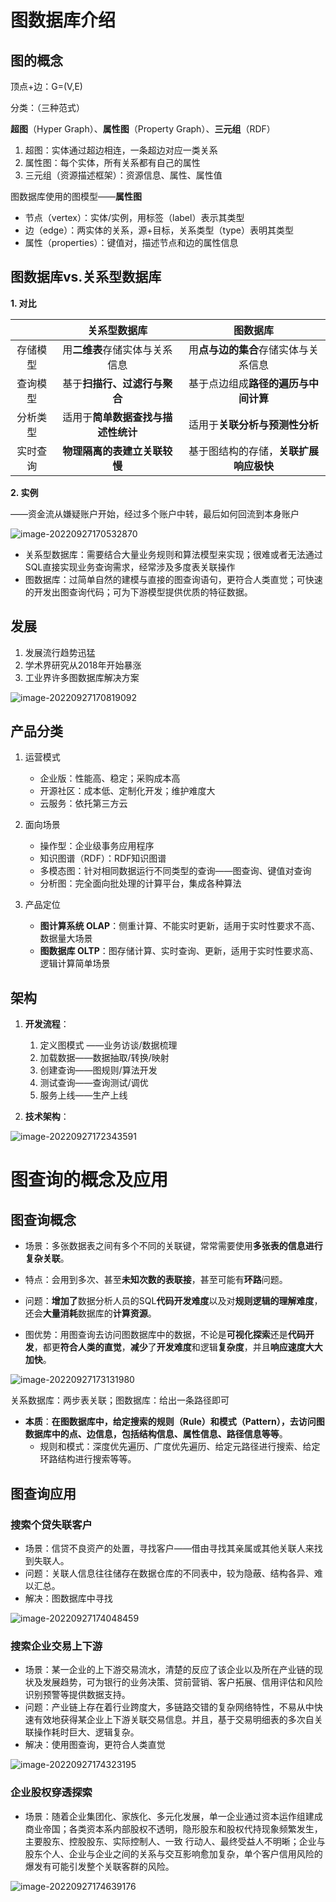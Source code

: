 # 图数据库介绍

## 图的概念

顶点+边：G=(V,E)

分类：（三种范式）

**超图**（Hyper Graph）、**属性图**（Property Graph）、**三元组**（RDF）

1. 超图：实体通过超边相连，一条超边对应一类关系
2. 属性图：每个实体，所有关系都有自己的属性
3. 三元组（资源描述框架）：资源信息、属性、属性值

图数据库使用的图模型——**属性图**

- 节点（vertex）：实体/实例，用标签（label）表示其类型
- 边（edge）：两实体的关系，源+目标，关系类型（type）表明其类型
- 属性（properties）：键值对，描述节点和边的属性信息

## 图数据库vs.关系型数据库

**1. 对比**

|          |            关系型数据库            |                图数据库                |
| :------: | :--------------------------------: | :------------------------------------: |
| 存储模型 |   用**二维表**存储实体与关系信息   |  用**点与边的集合**存储实体与关系信息  |
| 查询模型 |    基于**扫描行、过滤行与聚合**    |  基于点边组成**路径的遍历与中间计算**  |
| 分析类型 | 适用于**简单数据查找与描述性统计** |     适用于**关联分析与预测性分析**     |
| 实时查询 |    **物理隔离的表建立关联较慢**    | 基于图结构的存储，**关联扩展响应极快** |

**2. 实例**

——资金流从嫌疑账户开始，经过多个账户中转，最后如何回流到本身账户

![image-20220927170532870](tigergraph-图数据库介绍/image-20220927170532870.png)

- 关系型数据库：需要结合大量业务规则和算法模型来实现；很难或者无法通过SQL直接实现业务查询需求，经常涉及多度表关联操作
- 图数据库：过简单自然的建模与直接的图查询语句，更符合人类直觉；可快速的开发出图查询代码；可为下游模型提供优质的特征数据。

## 发展

1. 发展流行趋势迅猛
2. 学术界研究从2018年开始暴涨
3. 工业界许多图数据库解决方案

![image-20220927170819092](tigergraph-图数据库介绍/image-20220927170819092.png)

## 产品分类

1. 运营模式
   - 企业版：性能高、稳定；采购成本高
   - 开源社区：成本低、定制化开发；维护难度大
   - 云服务：依托第三方云

2. 面向场景
   - 操作型：企业级事务应用程序
   - 知识图谱（RDF）：RDF知识图谱
   - 多模态图：针对相同数据运行不同类型的查询——图查询、键值对查询
   - 分析图：完全面向批处理的计算平台，集成各种算法

3. 产品定位
   - **图计算系统 OLAP**：侧重计算、不能实时更新，适用于实时性要求不高、数据量大场景
   - **图数据库 OLTP**：图存储计算、实时查询、更新，适用于实时性要求高、逻辑计算简单场景

## 架构

1. **开发流程**：
   1. 定义图模式 ——业务访谈/数据梳理
   2. 加载数据——数据抽取/转换/映射
   3. 创建查询——图规则/算法开发
   4. 测试查询——查询测试/调优
   5. 服务上线——生产上线

2. **技术架构**：

![image-20220927172343591](tigergraph-图数据库介绍/image-20220927172343591.png)

# 图查询的概念及应用

## 图查询概念

- 场景：多张数据表之间有多个不同的关联键，常常需要使用**多张表的信息进行复杂关联**。

- 特点：会用到多次、甚至**未知次数的表联接**，甚至可能有**环路**问题。

- 问题：**增加了**数据分析人员的SQL**代码开发难度**以及对**规则逻辑的理解难度**，还会**大量消耗**数据库的**计算资源**。

- 图优势：用图查询去访问图数据库中的数据，不论是**可视化探索**还是**代码开发**，都更**符合人类的直觉**，**减少**了**开发难度**和逻辑**复杂度**，并且**响应速度大大加快**。

![image-20220927173131980](tigergraph-图数据库介绍/image-20220927173131980.png)

关系数据库：两步表关联；图数据库：给出一条路径即可

- **本质**：**在图数据库中，给定搜索的规则（Rule）和模式（Pattern），去访问图数据库中的点、边信息，包括结构信息、属性信息、路径信息等等**。
  - 规则和模式：深度优先遍历、广度优先遍历、给定元路径进行搜索、给定环路结构进行搜索等等。

## 图查询应用

### 搜索个贷失联客户

- 场景：信贷不良资产的处置，寻找客户——借由寻找其亲属或其他关联人来找到失联人。
- 问题：关联人信息往往储存在数据仓库的不同表中，较为隐蔽、结构各异、难以汇总。
- 解决：图数据库中寻找

![image-20220927174048459](tigergraph-图数据库介绍/image-20220927174048459.png)

### 搜索企业交易上下游

- 场景：某一企业的上下游交易流水，清楚的反应了该企业以及所在产业链的现状及发展趋势，可为银行的业务决策、贷前营销、客户拓展、信用评估和风险识别预警等提供数据支持。
- 问题：产业链上存在着行业跨度大，多链路交错的复杂网络特性，不易从中快速有效地获得某企业上下游关联交易信息。并且，基于交易明细表的多次自关联操作耗时巨大、逻辑复杂。
- 解决：使用图查询，更符合人类直觉

![image-20220927174323195](tigergraph-图数据库介绍/image-20220927174323195.png)

### 企业股权穿透探索

- 场景：随着企业集团化、家族化、多元化发展，单一企业通过资本运作组建成商业帝国；各类资本系内部股权不透明，隐形股东和股权代持现象频繁发生，主要股东、控股股东、实际控制人、一致 行动人、最终受益人不明晰；企业与股东个人、企业与企业之间的关系与交互影响愈加复杂，单个客户信用风险的爆发有可能引发整个关联客群的风险。

![image-20220927174639176](tigergraph-图数据库介绍/image-20220927174639176.png)